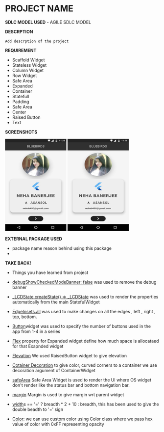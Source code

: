 # PROJECT NAME
**SDLC MODEL USED**
	- AGILE SDLC MODEL

**DESCRPTION**
	
	Add descrption of the project

**REQUIREMENT**

 - Scaffold Widget
 - Stateless Widget
 - Column Widget
 - Row Widget
 - Safe Area
 - Expanded
 - Container
 - Statefull
 - Padding 
 - Safe Area
 - Center
 - Raised Button 
 - Text
 
 **SCREENSHOTS**
 
 <img width="200"  height = "300" src="https://github.com/uditswaroopa/bluebirds/blob/master/screenshots/1.jpg"></img>
 <img width="200"  height = "300" src="https://github.com/uditswaroopa/bluebirds/blob/master/screenshots/1.jpg"></img>

**EXTERNAL PACKAGE USED**

 - package name
	reason behind using this package
 - 
**TAKE BACK!**

 - Things you have learned from project 
 - [debugShowCheckedModeBanner: false](https://github.com/uditswaroopa/bluebirds/blob/f49835edeb1adbd77b17256b4afb91ff90f4f6f5/lib/main.dart#L7) was used to remove the debug banner 
 - [_LCDState createState() => _LCDState](https://github.com/uditswaroopa/bluebirds/blob/6fdb755051caf207fbb9163def8b2eba42d64855/lib/display.dart#L5) was used to render the properties automatically from the main StatefulWidget
- [EdgeInsets.all]( https://github.com/uditswaroopa/bluebirds/blob/6fdb755051caf207fbb9163def8b2eba42d64855/lib/display.dart#L23) was used to make changes on all the edges , left , right , top, bottom.

- [Button](https://github.com/uditswaroopa/bluebirds/blob/6fdb755051caf207fbb9163def8b2eba42d64855/lib/button.dart#L11Buttons)widget was used to specify the number of buttons used in the app from 1-4 in a series

- <a href = "https://github.com/uditswaroopa/bluebirds/blob/3875a7a1f35e7dd15bbdc43ceb2ce7873cb2ae9f/lib/wrapper.dart#L14">Flex</a> property for Expanded widget define how much space is allocataed for that Exapnded widget

- <a href = "https://github.com/uditswaroopa/bluebirds/blob/3875a7a1f35e7dd15bbdc43ceb2ce7873cb2ae9f/lib/button.dart#L21">Elevation</a> We used RaisedButton widget to give elevation 
- <a href = "https://github.com/uditswaroopa/bluebirds/blob/3875a7a1f35e7dd15bbdc43ceb2ce7873cb2ae9f/lib/display.dart#L13">Cotainer Decoration</a> to give color, curved corners to a container we use decoration argument of ContainerWidget 
 - <a href = "https://github.com/uditswaroopa/bluebirds/blob/3875a7a1f35e7dd15bbdc43ceb2ce7873cb2ae9f/lib/display.dart#L11">safeArea</a> Safe Area Widget is used to render the UI where OS widget don't render like the status bar and bottom navigation bar.
 - <a href = "https://github.com/uditswaroopa/bluebirds/blob/3875a7a1f35e7dd15bbdc43ceb2ce7873cb2ae9f/lib/display.dart#L17">margin</a> Margin is used to give margin wrt parent widget
 - [width](https://github.com/uditswaroopa/bluebirds/blob/ecd6c4b1257704154f13487297aa22b9f12187ad/lib/button.dart#L14)s == '=' ? breadth * 2 + 10 : breadth, this has been used to give the double beadth to '=' sign
 - [Color](https://github.com/uditswaroopa/bluebirds/blob/6fdb755051caf207fbb9163def8b2eba42d64855/lib/wrapper.dart#L10color(0xAF202125)): we can use custom color using Color class where we pass hex value of color with 0xFF representing opacity
 
